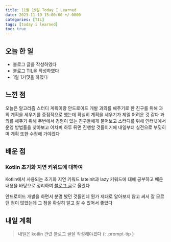```yaml
---
title: 11월 19일 Today I Learned
date: 2023-11-19 15:00:00 +/-0000
categories: [TIL]
tags: [today i learned]
toc: true
---
```


## 오늘 한 일

* 블로그 글을 작성하였다
* 블로그 TIL을 작성하였다
* 1일 1커밋을 하였다

## 느낀 점

오늘은 알고리즘 스터디 계획이랑 안드로이드 개발 과외를 해주기로 한 친구를 위해 과외 계획을 세우기를 중점적으로 했는데 확실히 계획을 세우기가 제일 어려운 것 같다 과외를 해주기 위해 주변에서 경험이 있는 친구들에게 물어보고 스터디를 위해 인터넷에서 운영 방법들을 찾아보고 어차피 하루 뒤면 진행할 것들이기에 내일부터 실전으로 부딪히며 계획 또한 수정해 가야겠다

## 배운 점

### Kotlin 초기화 지연 키워드에 대하여

Kotlin에서 사용되는 초기화 지연 키워드 lateinit과 lazy 키워드에 대해 공부하고 배운 내용을 바탕으로 정리하여 [블로그 글](https://jangwoojun.github.io/posts/kotlin-lateinit%EA%B3%BC-lazy/)로 올렸다

안드로이드 개발을 하면서 분명 봤던 것들인데 뭔가 제대로 알아보지 않고 써서 잘 모르던 점이 많았는데 그 점을 확실히 알고 갈 수 있어서 좋았다

## 내일 계획

> 내일은 kotlin 관련 블로그 글을 작성해야겠다
{: .prompt-tip }

